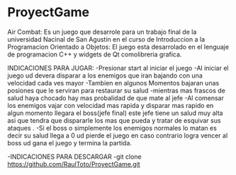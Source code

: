 # ProyectGame
Air Combat:
Es un juego que desarrole para un trabajo final de la universidad Nacinal de San Agustin en el curso de Introduccion a la Programacion Orientado a Objetos:
El juego esta desarrolado en el lenguaje de programacion C++ y widgets de Qt comolibreria grafica.

INDICACIONES PARA JUGAR:
-Presionar start al iniciar el juego
-Al iniciar el juego ud devera disparar a los enemigos que iran bajando con una velocidad cada ves mayor
-Tambien en algunos Momentos bajaran unas posiones que le serviran para restaurar su salud
-mientras mas frascos de salud haya chocado hay mas probalidad de que  mate al jefe
-Al comensar los enemigos vajar con velocidad mas rapida y disparar mas rapido en algun momento llegara el boss(jefe final) este jefe tiene un salud muy alta asi que tendra que dispararle los mas que pueda y tratar de esquivar sus ataques .
-Si el boss o simplemente los enemigos normales lo matan es decir su salud llega a 0 ud pierde el juego en caso contrario logra vencer al boss ud gana el juego y termina la partida.

-INDICACIONES PARA DESCARGAR
-git clone https://github.com/RaulToto/ProyectGame.git



